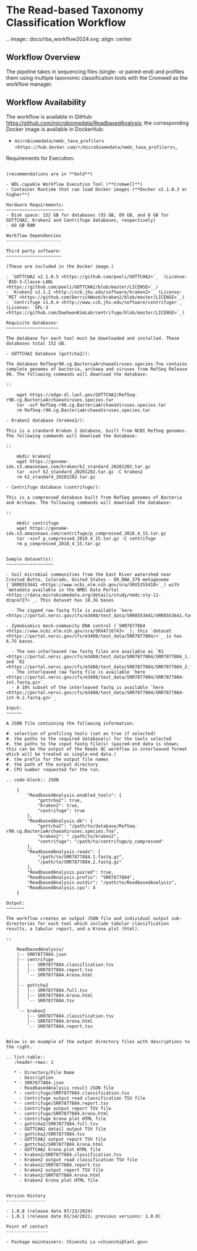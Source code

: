 The Read-based Taxonomy Classification Workflow
================================================

.. image:: docs/rba_workflow2024.svg
   :align: center

Workflow Overview
-----------------
The pipeline takes in sequencing files (single- or paired-end) and profiles them using multiple taxonomic classification tools with the Cromwell as the workflow manager.

Workflow Availability
---------------------
The workflow is available in GitHub: https://github.com/microbiomedata/ReadbasedAnalysis; the corresponding Docker image is available in DockerHub: 

- `microbiomedata/nmdc_taxa_profilers <https://hub.docker.com/r/microbiomedata/nmdc_taxa_profilers>`_

Requirements for Execution:  
~~~~~~~~~~~~~~~~~~~~~~~~~~~

(recommendations are in **bold**)

- WDL-capable Workflow Execution Tool (**Cromwell**)
- Container Runtime that can load Docker images (**Docker v2.1.0.3 or higher**)

Hardware Requirements:
~~~~~~~~~~~~~~~~~~~~~~
- Disk space: 152 GB for databases (55 GB, 89 GB, and 8 GB for GOTTCHA2, Kraken2 and Centrifuge databases, respectively)
- 60 GB RAM

Workflow Dependencies
---------------------

Third party software:
~~~~~~~~~~~~~~~~~~~~~

(These are included in the Docker image.)

- `GOTTCHA2 v2.1.8.5 <https://github.com/poeli/GOTTCHA2>`_  (License: `BSD-3-Clause-LANL <https://github.com/poeli/GOTTCHA2/blob/master/LICENSE>`_)
- `Kraken2 v2.1.2 <http://ccb.jhu.edu/software/kraken2>`_ (License: `MIT <https://github.com/DerrickWood/kraken2/blob/master/LICENSE>`_)
- `Centrifuge v1.0.4 <http://www.ccb.jhu.edu/software/centrifuge>`_ (License: `GPL-3 <https://github.com/DaehwanKimLab/centrifuge/blob/master/LICENSE>`_)

Requisite databases:
~~~~~~~~~~~~~~~~~~~~

The database for each tool must be downloaded and installed. These databases total 152 GB.

- GOTTCHA2 database (gottcha2/):

The database RefSeqr90.cg.BacteriaArchaeaViruses.species.fna contains complete genomes of bacteria, archaea and viruses from RefSeq Release 90. The following commands will download the database:

::

    wget https://edge-dl.lanl.gov/GOTTCHA2/RefSeq-r90.cg.BacteriaArchaeaViruses.species.tar
    tar -xvf RefSeq-r90.cg.BacteriaArchaeaViruses.species.tar
    rm RefSeq-r90.cg.BacteriaArchaeaViruses.species.tar

- Kraken2 database (kraken2/):

This is a standard Kraken 2 database, built from NCBI RefSeq genomes. The following commands will download the database:

::

    mkdir kraken2
    wget https://genome-idx.s3.amazonaws.com/kraken/k2_standard_20201202.tar.gz
    tar -xzvf k2_standard_20201202.tar.gz -C kraken2
    rm k2_standard_20201202.tar.gz

- Centrifuge database (centrifuge/):

This is a compressed database built from RefSeq genomes of Bacteria and Archaea. The following commands will download the database:

::

    mkdir centrifuge
    wget https://genome-idx.s3.amazonaws.com/centrifuge/p_compressed_2018_4_15.tar.gz 
    tar -xzvf p_compressed_2018_4_15.tar.gz -C centrifuge
    rm p_compressed_2018_4_15.tar.gz


Sample dataset(s):
~~~~~~~~~~~~~~~~~~

- Soil microbial communities from the East River watershed near Crested Butte, Colorado, United States - ER_DNA_379 metagenome (`SRR8553641 <https://www.ncbi.nlm.nih.gov/sra/SRX5355418>`_) with `metadata available in the NMDC Data Portal <https://data.microbiomedata.org/details/study/nmdc:sty-11-dcqce727>`_. This dataset has 18.3G bases

  - The zipped raw fastq file is available `here <https://portal.nersc.gov/cfs/m3408/test_data/SRR8553641/SRR8553641.fastq.gz>`_

- Zymobiomics mock-community DNA control (`SRR7877884 <https://www.ncbi.nlm.nih.gov/sra/SRX4716743>`_); this `dataset <https://portal.nersc.gov/cfs/m3408/test_data/SRR7877884/>`_ is has 6.7G bases.

  - The non-interleaved raw fastq files are available as `R1 <https://portal.nersc.gov/cfs/m3408/test_data/SRR7877884/SRR7877884_1.fastq.gz>`_ and `R2 <https://portal.nersc.gov/cfs/m3408/test_data/SRR7877884/SRR7877884_2.fastq.gz>`_
  - The interleaved raw fastq file is available `here <https://portal.nersc.gov/cfs/m3408/test_data/SRR7877884/SRR7877884-int.fastq.gz>`_
  - A 10% subset of the interleaved fastq is available `here <https://portal.nersc.gov/cfs/m3408/test_data/SRR7877884/SRR7877884-int-0.1.fastq.gz>`_

Input: 
~~~~~~

A JSON file containing the following information:

#. selection of profiling tools (set as true if selected)
#. the paths to the required database(s) for the tools selected 
#. the paths to the input fastq file(s) (paired-end data is shown; this can be the output of the Reads QC workflow in interleaved format which will be treated as single-end data.)
#. the prefix for the output file names
#. the path of the output directory
#. CPU number requested for the run.

.. code-block:: JSON

    {
        "ReadbasedAnalysis.enabled_tools": {
            "gottcha2": true,
            "kraken2": true,
            "centrifuge": true
        },
        "ReadbasedAnalysis.db": {
            "gottcha2": "/path/to/database/RefSeq-r90.cg.BacteriaArchaeaViruses.species.fna",
            "kraken2": " /path/to/kraken2",
            "centrifuge": "/path/to/centrifuge/p_compressed"
        },
        "ReadbasedAnalysis.reads": [
            "/path/to/SRR7877884.1.fastq.gz",
            "/path/to/SRR7877884.2.fastq.gz"
        ],
        "ReadbasedAnalysis.paired": true,
        "ReadbasedAnalysis.prefix": "SRR7877884",
        "ReadbasedAnalysis.outdir": "/path/to/ReadbasedAnalysis",
        "ReadbasedAnalysis.cpu": 4
    }

Output:
~~~~~~~

The workflow creates an output JSON file and individual output sub-directories for each tool which include tabular classification results, a tabular report, and a Krona plot (html).

::

    ReadbasedAnalysis/
    |-- SRR7877884.json
    |-- centrifuge
    |   |-- SRR7877884.classification.tsv
    |   |-- SRR7877884.report.tsv
    |   `-- SRR7877884.krona.html
    |   
    |-- gottcha2
    |   |-- SRR7877884.full.tsv
    |   |-- SRR7877884.krona.html
    |   `-- SRR7877884.tsv
    |   
    `-- kraken2
        |-- SRR7877884.classification.tsv
        |-- SRR7877884.krona.html
        `-- SRR7877884.report.tsv


Below is an example of the output directory files with descriptions to the right.

.. list-table:: 
   :header-rows: 1

   * - Directory/File Name
     - Description
   * - SRR7877884.json
     - ReadbasedAnalysis result JSON file
   * - centrifuge/SRR7877884.classification.tsv
     - Centrifuge output read classification TSV file
   * - centrifuge/SRR7877884.report.tsv
     - Centrifuge output report TSV file
   * - centrifuge/SRR7877884.krona.html
     - Centrifuge krona plot HTML file
   * - gottcha2/SRR7877884.full.tsv
     - GOTTCHA2 detail output TSV file
   * - gottcha2/SRR7877884.tsv
     - GOTTCHA2 output report TSV file
   * - gottcha2/SRR7877884.krona.html
     - GOTTCHA2 krona plot HTML file
   * - kraken2/SRR7877884.classification.tsv
     - Kraken2 output read classification TSV file
   * - kraken2/SRR7877884.report.tsv
     - Kraken2 output report TSV file
   * - kraken2/SRR7877884.krona.html
     - Kraken2 krona plot HTML file


Version History
---------------

- 1.0.8 (release date 07/23/2024)
- 1.0.1 (release date 01/14/2021; previous versions: 1.0.0)

Point of contact
----------------

- Package maintainers: Chienchi Lo <chienchi@lanl.gov>
